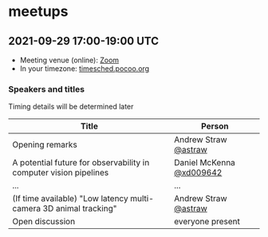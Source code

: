 # meetups

## 2021-09-29 17:00-19:00 UTC

- Meeting venue (online): [Zoom](https://uni-freiburg.zoom.us/j/63954196197?pwd=cXNpTUFRZDVTSFZGYzJuVVRPSjVnZz09)
- In your timezone: [timesched.pocoo.org](http://timesched.pocoo.org/?date=2021-09-29&tz=utc!,gb:london,de:berlin,us:new-york-city:ny,us:austin:tx,us:seattle:wa&range=1020,1140)

### Speakers and titles

Timing details will be determined later

|Title|Person|
|-------------------|--------------------------------------|
|Opening remarks    | Andrew Straw [@astraw](https://github.com/astraw) |
|A potential future for observability in computer vision pipelines| Daniel McKenna [@xd009642](https://github.com/xd009642)|
|...   |  ... |
| (If time available) "Low latency multi-camera 3D animal tracking" | Andrew Straw [@astraw](https://github.com/astraw) |
| Open discussion | everyone present |

